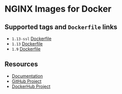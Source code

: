 # NGINX Images for Docker

## Supported tags and `Dockerfile` links

* `1.13-ssl` [Dockerfile](https://github.com/cornernote/docker-nginx/blob/1.13-ssl/Dockerfile)
* `1.13` [Dockerfile](https://github.com/cornernote/docker-nginx/blob/1.13/Dockerfile)
* `1.9` [Dockerfile](https://github.com/cornernote/docker-nginx/blob/1.9/Dockerfile)

## Resources

* [Documentation](https://github.com/cornernote/docker-nginx/tree/master/docs)
* [GitHub Project](https://github.com/cornernote/docker-nginx)
* [DockerHub Project](https://hub.docker.com/r/cornernote/nginx/)
